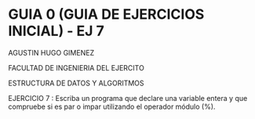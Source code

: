 # GUIA 0 (GUIA DE EJERCICIOS INICIAL) - EJ 7
AGUSTIN HUGO GIMENEZ

FACULTAD DE INGENIERIA DEL EJERCITO

ESTRUCTURA DE DATOS Y ALGORITMOS

 EJERCICIO 7 :  Escriba un programa que declare una variable entera y que compruebe si es par o
impar utilizando el operador módulo (%).
